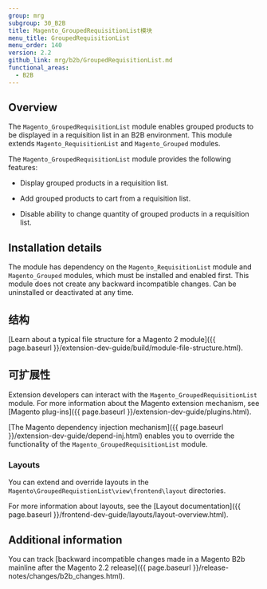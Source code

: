 ```yaml
---
group: mrg
subgroup: 30_B2B
title: Magento_GroupedRequisitionList模块
menu_title: GroupedRequisitionList
menu_order: 140
version: 2.2
github_link: mrg/b2b/GroupedRequisitionList.md
functional_areas:
  - B2B
---
```


## Overview

The `Magento_GroupedRequisitionList` module enables grouped products to be displayed in a requisition list in an B2B environment. This module extends `Magento_RequisitionList` and `Magento_Grouped` modules.

The `Magento_GroupedRequisitionList` module provides the following features:

* Display grouped products in a requisition list.

* Add grouped products to cart from a requisition list.

* Disable ability to change quantity of grouped products in a requisition list.

## Installation details

The module has dependency on the `Magento_RequisitionList` module and `Magento_Grouped` modules, which must be installed and enabled first. This module does not create any backward incompatible changes. Can be uninstalled or deactivated at any time.

## 结构

[Learn about a typical file structure for a Magento 2 module]({{ page.baseurl }}/extension-dev-guide/build/module-file-structure.html).

## 可扩展性

Extension developers can interact with the `Magento_GroupedRequisitionList` module. For more information about the Magento extension mechanism, see [Magento plug-ins]({{ page.baseurl }}/extension-dev-guide/plugins.html).

[The Magento dependency injection mechanism]({{ page.baseurl }}/extension-dev-guide/depend-inj.html) enables you to override the functionality of the `Magento_GroupedRequisitionList` module.

### Layouts

You can extend and override layouts in the `Magento\GroupedRequistionList\view\frontend\layout` directories.

For more information about layouts, see the [Layout documentation]({{ page.baseurl }}/frontend-dev-guide/layouts/layout-overview.html).

## Additional information

You can track [backward incompatible changes made in a Magento B2b mainline after the Magento 2.2 release]({{ page.baseurl }}/release-notes/changes/b2b_changes.html).

